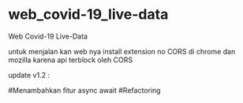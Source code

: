 #  web_covid-19_live-data
Web Covid-19 Live-Data

untuk menjalan kan web nya install extension no CORS di chrome dan mozilla
karena api terblock oleh CORS

update v1.2 :

#Menambahkan fitur async await
#Refactoring 
